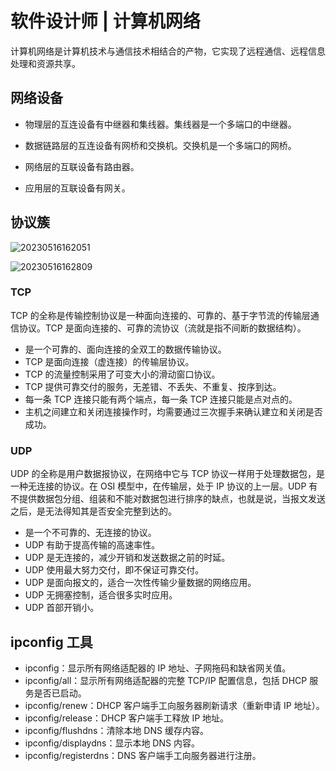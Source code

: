 # 软件设计师 | 计算机网络

计算机网络是计算机技术与通信技术相结合的产物，它实现了远程通信、远程信息处理和资源共享。

## 网络设备

- 物理层的互连设备有中继器和集线器。集线器是一个多端口的中继器。

- 数据链路层的互连设备有网桥和交换机。交换机是一个多端口的网桥。

- 网络层的互联设备有路由器。

- 应用层的互联设备有网关。

## 协议簇

![20230516162051](https://img.lisir.me/image/posts/6f70781c/20230516162051.png)

![20230516162809](https://img.lisir.me/image/posts/6f70781c/20230516162809.png)

### TCP

TCP 的全称是传输控制协议是一种面向连接的、可靠的、基于字节流的传输层通信协议。TCP 是面向连接的、可靠的流协议（流就是指不间断的数据结构）。

- 是一个可靠的、面向连接的全双工的数据传输协议。
- TCP 是面向连接（虚连接）的传输层协议。
- TCP 的流量控制采用了可变大小的滑动窗口协议。
- TCP 提供可靠交付的服务，无差错、不丢失、不重复、按序到达。
- 每一条 TCP 连接只能有两个端点，每一条 TCP 连接只能是点对点的。
- 主机之间建立和关闭连接操作时，均需要通过三次握手来确认建立和关闭是否成功。

### UDP

UDP 的全称是用户数据报协议，在网络中它与 TCP 协议一样用于处理数据包，是一种无连接的协议。在 OSI 模型中，在传输层，处于 IP 协议的上一层。UDP 有不提供数据包分组、组装和不能对数据包进行排序的缺点，也就是说，当报文发送之后，是无法得知其是否安全完整到达的。

- 是一个不可靠的、无连接的协议。
- UDP 有助于提高传输的高速率性。
- UDP 是无连接的，减少开销和发送数据之前的时延。
- UDP 使用最大努力交付，即不保证可靠交付。
- UDP 是面向报文的，适合一次性传输少量数据的网络应用。
- UDP 无拥塞控制，适合很多实时应用。
- UDP 首部开销小。

## ipconfig 工具

- ipconfig：显示所有网络适配器的 IP 地址、子网拖码和缺省网关值。
- ipconfig/all：显示所有网络适配器的完整 TCP/IP 配置信息，包括 DHCP 服务是否已启动。
- ipconfig/renew：DHCP 客户端手工向服务器刷新请求（重新申请 IP 地址）。
- ipconfig/release：DHCP 客户端手工释放 IP 地址。
- ipconfig/flushdns：清除本地 DNS 缓存内容。
- ipconfig/displaydns：显示本地 DNS 内容。
- ipconfig/registerdns：DNS 客户端手工向服务器进行注册。
